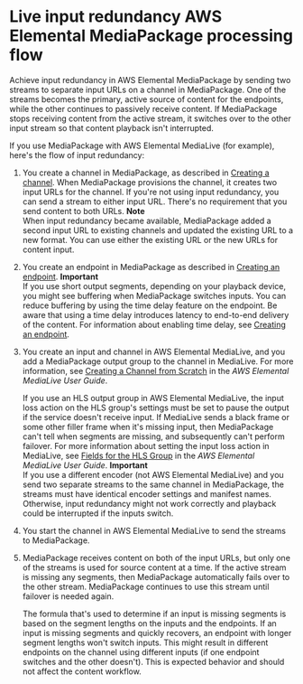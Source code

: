 # Live input redundancy AWS Elemental MediaPackage processing flow<a name="what-is-flow-ir"></a>

Achieve input redundancy in AWS Elemental MediaPackage by sending two streams to separate input URLs on a channel in MediaPackage\. One of the streams becomes the primary, active source of content for the endpoints, while the other continues to passively receive content\. If MediaPackage stops receiving content from the active stream, it switches over to the other input stream so that content playback isn't interrupted\.

If you use MediaPackage with AWS Elemental MediaLive \(for example\), here's the flow of input redundancy:

1. You create a channel in MediaPackage, as described in [Creating a channel](channels-create.md)\. When MediaPackage provisions the channel, it creates two input URLs for the channel\. If you're not using input redundancy, you can send a stream to either input URL\. There's no requirement that you send content to both URLs\.
**Note**  
When input redundancy became available, MediaPackage added a second input URL to existing channels and updated the existing URL to a new format\. You can use either the existing URL or the new URLs for content input\. 

1. You create an endpoint in MediaPackage as described in [Creating an endpoint](endpoints-create.md)\. 
**Important**  
If you use short output segments, depending on your playback device, you might see buffering when MediaPackage switches inputs\. You can reduce buffering by using the time delay feature on the endpoint\. Be aware that using a time delay introduces latency to end\-to\-end delivery of the content\. For information about enabling time delay, see [Creating an endpoint](endpoints-create.md)\.

1. You create an input and channel in AWS Elemental MediaLive, and you add a MediaPackage output group to the channel in MediaLive\. For more information, see [Creating a Channel from Scratch](https://docs.aws.amazon.com/medialive/latest/ug/creating-channel-scratch.html) in the *AWS Elemental MediaLive User Guide*\. 

   If you use an HLS output group in AWS Elemental MediaLive, the input loss action on the HLS group's settings must be set to pause the output if the service doesn't receive input\. If MediaLive sends a black frame or some other filler frame when it's missing input, then MediaPackage can't tell when segments are missing, and subsequently can't perform failover\. For more information about setting the input loss action in MediaLive, see [Fields for the HLS Group](https://docs.aws.amazon.com/medialive/latest/ug/hls-group-fields.html) in the *AWS Elemental MediaLive User Guide*\. 
**Important**  
If you use a different encoder \(not AWS Elemental MediaLive\) and you send two separate streams to the same channel in MediaPackage, the streams must have identical encoder settings and manifest names\. Otherwise, input redundancy might not work correctly and playback could be interrupted if the inputs switch\.

1. You start the channel in AWS Elemental MediaLive to send the streams to MediaPackage\.

1. MediaPackage receives content on both of the input URLs, but only one of the streams is used for source content at a time\. If the active stream is missing any segments, then MediaPackage automatically fails over to the other stream\. MediaPackage continues to use this stream until failover is needed again\.

   The formula that's used to determine if an input is missing segments is based on the segment lengths on the inputs and the endpoints\. If an input is missing segments and quickly recovers, an endpoint with longer segment lengths won't switch inputs\. This might result in different endpoints on the channel using different inputs \(if one endpoint switches and the other doesn't\)\. This is expected behavior and should not affect the content workflow\.